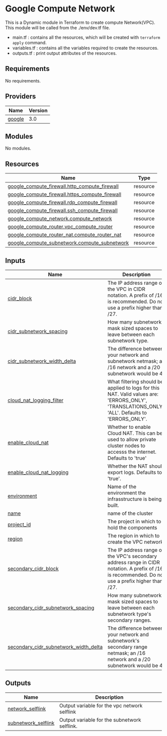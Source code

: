 # Google Compute Network
This is a Dynamic module in Terraform to create compute Network(VPC). This module will be called from the ./env/dev.tf file. 

* main.tf : contains all the resources, which will be created with `terraform apply` command.
* variables.tf : contains all the variables required to create the resources.
* outputs.tf : print output attributes of the resources.

## Requirements

No requirements.

## Providers

| Name | Version |
|------|---------|
| <a name="provider_google"></a> [google](#provider\_google) | 3.0 |

## Modules

No modules.

## Resources

| Name | Type |
|------|------|
| [google_compute_firewall.http_compute_firewall](https://registry.terraform.io/providers/hashicorp/google/latest/docs/resources/compute_firewall) | resource |
| [google_compute_firewall.https_compute_firewall](https://registry.terraform.io/providers/hashicorp/google/latest/docs/resources/compute_firewall) | resource |
| [google_compute_firewall.rdp_compute_firewall](https://registry.terraform.io/providers/hashicorp/google/latest/docs/resources/compute_firewall) | resource |
| [google_compute_firewall.ssh_compute_firewall](https://registry.terraform.io/providers/hashicorp/google/latest/docs/resources/compute_firewall) | resource |
| [google_compute_network.compute_network](https://registry.terraform.io/providers/hashicorp/google/latest/docs/resources/compute_network) | resource |
| [google_compute_router.vpc_compute_router](https://registry.terraform.io/providers/hashicorp/google/latest/docs/resources/compute_router) | resource |
| [google_compute_router_nat.compute_router_nat](https://registry.terraform.io/providers/hashicorp/google/latest/docs/resources/compute_router_nat) | resource |
| [google_compute_subnetwork.compute_subnetwork](https://registry.terraform.io/providers/hashicorp/google/latest/docs/resources/compute_subnetwork) | resource |

## Inputs

| Name | Description | Type | Default | Required |
|------|-------------|------|---------|:--------:|
| <a name="input_cidr_block"></a> [cidr\_block](#input\_cidr\_block) | The IP address range of the VPC in CIDR notation. A prefix of /16 is recommended. Do not use a prefix higher than /27. | `string` | `"10.0.0.0/16"` | no |
| <a name="input_cidr_subnetwork_spacing"></a> [cidr\_subnetwork\_spacing](#input\_cidr\_subnetwork\_spacing) | How many subnetwork-mask sized spaces to leave between each subnetwork type. | `number` | `0` | no |
| <a name="input_cidr_subnetwork_width_delta"></a> [cidr\_subnetwork\_width\_delta](#input\_cidr\_subnetwork\_width\_delta) | The difference between your network and subnetwork netmask; an /16 network and a /20 subnetwork would be 4. | `number` | `4` | no |
| <a name="input_cloud_nat_logging_filter"></a> [cloud\_nat\_logging\_filter](#input\_cloud\_nat\_logging\_filter) | What filtering should be applied to logs for this NAT. Valid values are: 'ERRORS\_ONLY', 'TRANSLATIONS\_ONLY', 'ALL'. Defaults to 'ERRORS\_ONLY'. | `string` | `"ERRORS_ONLY"` | no |
| <a name="input_enable_cloud_nat"></a> [enable\_cloud\_nat](#input\_enable\_cloud\_nat) | Whether to enable Cloud NAT. This can be used to allow private cluster nodes to accesss the internet. Defaults to 'true' | `bool` | `true` | no |
| <a name="input_enable_cloud_nat_logging"></a> [enable\_cloud\_nat\_logging](#input\_enable\_cloud\_nat\_logging) | Whether the NAT should export logs. Defaults to 'true'. | `bool` | `true` | no |
| <a name="input_environment"></a> [environment](#input\_environment) | Name of the environment the infrasstructure is being built. | `string` | n/a | yes |
| <a name="input_name"></a> [name](#input\_name) | name of the cluster | `string` | n/a | yes |
| <a name="input_project_id"></a> [project\_id](#input\_project\_id) | The project in which to hold the components | `string` | n/a | yes |
| <a name="input_region"></a> [region](#input\_region) | The region in which to create the VPC network | `string` | n/a | yes |
| <a name="input_secondary_cidr_block"></a> [secondary\_cidr\_block](#input\_secondary\_cidr\_block) | The IP address range of the VPC's secondary address range in CIDR notation. A prefix of /16 is recommended. Do not use a prefix higher than /27. | `string` | `"10.1.0.0/16"` | no |
| <a name="input_secondary_cidr_subnetwork_spacing"></a> [secondary\_cidr\_subnetwork\_spacing](#input\_secondary\_cidr\_subnetwork\_spacing) | How many subnetwork-mask sized spaces to leave between each subnetwork type's secondary ranges. | `number` | `0` | no |
| <a name="input_secondary_cidr_subnetwork_width_delta"></a> [secondary\_cidr\_subnetwork\_width\_delta](#input\_secondary\_cidr\_subnetwork\_width\_delta) | The difference between your network and subnetwork's secondary range netmask; an /16 network and a /20 subnetwork would be 4. | `number` | `4` | no |

## Outputs

| Name | Description |
|------|-------------|
| <a name="output_network_selflink"></a> [network\_selflink](#output\_network\_selflink) | Output variable for the vpc network selflink |
| <a name="output_subnetwork_selflink"></a> [subnetwork\_selflink](#output\_subnetwork\_selflink) | Output variable for the subnetwork selflink. |
